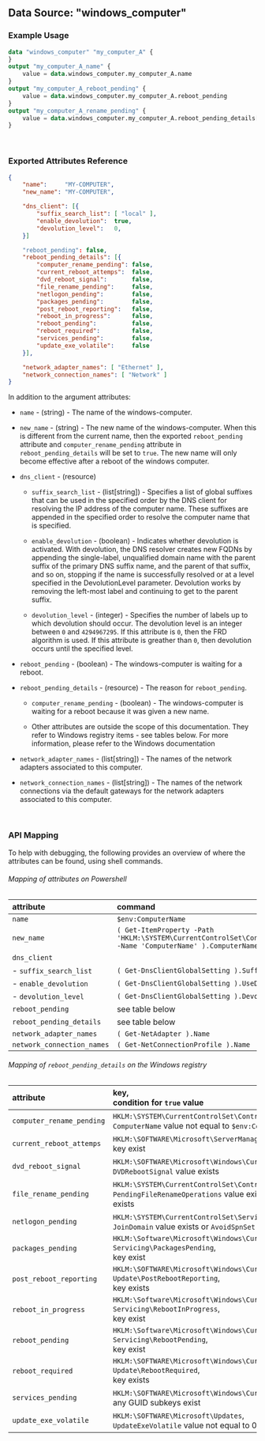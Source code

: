 ## Data Source: "windows_computer"

### Example Usage

```terraform
data "windows_computer" "my_computer_A" {
}
output "my_computer_A_name" {
    value = data.windows_computer.my_computer_A.name
}
output "my_computer_A_reboot_pending" {
    value = data.windows_computer.my_computer_A.reboot_pending
}
output "my_computer_A_rename_pending" {
    value = data.windows_computer.my_computer_A.reboot_pending_details[0].computer_rename_pending
}
```

<br/>

### Exported Attributes Reference

```json
{
    "name":     "MY-COMPUTER",
    "new_name": "MY-COMPUTER",

    "dns_client": [{
        "suffix_search_list": [ "local" ],
        "enable_devolution":  true,
        "devolution_level":   0,
    }]

    "reboot_pending": false,
    "reboot_pending_details": [{
        "computer_rename_pending": false,
        "current_reboot_attemps":  false,
        "dvd_reboot_signal":       false,
        "file_rename_pending":     false,
        "netlogon_pending":        false,
        "packages_pending":        false,
        "post_reboot_reporting":   false,
        "reboot_in_progress":      false,
        "reboot_pending":          false,
        "reboot_required":         false,
        "services_pending":        false,
        "update_exe_volatile":     false
    }],

    "network_adapter_names": [ "Ethernet" ],
    "network_connection_names": [ "Network" ]
}
```

In addition to the argument attributes:

- `name` - (string) -  The name of the windows-computer.

- `new_name` - (string) -  The new name of the windows-computer.  When this is different from the current name, then the exported `reboot_pending` attribute and `computer_rename_pending` attribute in `reboot_pending_details` will be set to `true`.  The new name will only become effective after a reboot of the windows computer.

- `dns_client` - (resource)

  - `suffix_search_list` - (list[string]) -  Specifies a list of global suffixes that can be used in the specified order by the DNS client for resolving the IP address of the computer name. These suffixes are appended in the specified order to resolve the computer name that is specified. 

  - `enable_devolution` - (boolean) -  Indicates whether devolution is activated. With devolution, the DNS resolver creates new FQDNs by appending the single-label, unqualified domain name with the parent suffix of the primary DNS suffix name, and the parent of that suffix, and so on, stopping if the name is successfully resolved or at a level specified in the DevolutionLevel parameter. Devolution works by removing the left-most label and continuing to get to the parent suffix. 

  - `devolution_level` - (integer) -  Specifies the number of labels up to which devolution should occur.  The devolution level is an integer between `0` and `4294967295`.  If this attribute is `0`, then the FRD algorithm is used. If this attribute is greather than `0`, then devolution occurs until the specified level. 

- `reboot_pending` - (boolean) -  The windows-computer is waiting for a reboot.

- `reboot_pending_details` - (resource) -  The reason for `reboot_pending`.

  - `computer_rename_pending` - (boolean) -  The windows-computer is waiting for a reboot because it was given a new name.

  - Other attributes are outside the scope of this documentation.  They refer to Windows registry items - see tables below.  For more information, please refer to the Windows documentation

- `network_adapter_names` - (list[string]) -  The names of the network adapters associated to this computer.

- `network_connection_names` - (list[string]) -  The names of the network connections via the default gateways for the network adapters associated to this computer.

<br/>

### API Mapping

To help with debugging, the following provides an overview of where the attributes can be found, using shell commands.

###### Mapping of attributes on Powershell

attribute                    | command
:----------------------------|:------------
`name`                       | `$env:ComputerName`
`new_name`                   | `( Get-ItemProperty -Path 'HKLM:\SYSTEM\CurrentControlSet\Control\ComputerName\ComputerName' -Name 'ComputerName' ).ComputerName`
`dns_client`                 | &nbsp;
 -&nbsp;`suffix_search_list` | `( Get-DnsClientGlobalSetting ).SuffixSearchList`
 -&nbsp;`enable_devolution`  | `( Get-DnsClientGlobalSetting ).UseDevolution`
 -&nbsp;`devolution_level`   | `( Get-DnsClientGlobalSetting ).DevolutionLevel`
`reboot_pending`             | see table below
`reboot_pending_details`     | see table below
`network_adapter_names`      | `( Get-NetAdapter ).Name`
`network_connection_names`   | `( Get-NetConnectionProfile ).Name`

###### Mapping of `reboot_pending_details` on the Windows registry

attribute                 | key, <br/> condition for `true` value 
:-------------------------|:------------------------------------- 
`computer_rename_pending` | `HKLM:\SYSTEM\CurrentControlSet\Control\ComputerName\ComputerName`, <br/> `ComputerName` value not equal to `$env:ComputerName`
`current_reboot_attemps`  | `HKLM:\SOFTWARE\Microsoft\ServerManager\CurrentRebootAttempts`, <br/> key exist
`dvd_reboot_signal`       | `HKLM:\SOFTWARE\Microsoft\Windows\CurrentVersion\RunOnce`, <br/> `DVDRebootSignal` value exists
`file_rename_pending`     | `HKLM:\SYSTEM\CurrentControlSet\Control\Session Manager`, <br/> `PendingFileRenameOperations` value exists or `PendingFileRenameOperations2` value exists
`netlogon_pending`        | `HKLM:\SYSTEM\CurrentControlSet\Services\Netlogon`, <br/> `JoinDomain` value exists or `AvoidSpnSet` value exists
`packages_pending`        | `HKLM:\Software\Microsoft\Windows\CurrentVersion\Component Based Servicing\PackagesPending`, <br/> key exist
`post_reboot_reporting`   | `HKLM:\SOFTWARE\Microsoft\Windows\CurrentVersion\WindowsUpdate\Auto Update\PostRebootReporting`, <br/> key exists 
`reboot_in_progress`      | `HKLM:\Software\Microsoft\Windows\CurrentVersion\Component Based Servicing\RebootInProgress`, <br/> key exist
`reboot_pending`          | `HKLM:\Software\Microsoft\Windows\CurrentVersion\Component Based Servicing\RebootPending`, <br/> key exist
`reboot_required`         | `HKLM:\SOFTWARE\Microsoft\Windows\CurrentVersion\WindowsUpdate\Auto Update\RebootRequired`, <br/> key exists
`services_pending`        | `HKLM:\SOFTWARE\Microsoft\Windows\CurrentVersion\WindowsUpdate\Services\Pending`, <br/> any GUID subkeys exist
`update_exe_volatile`     | `HKLM:\SOFTWARE\Microsoft\Updates`, <br/> `UpdateExeVolatile` value not equal to 0

<br/>
